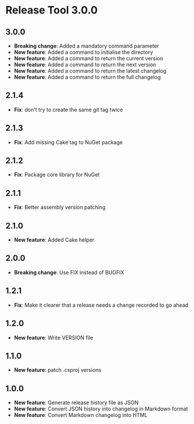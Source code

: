 # Release Tool 3.0.0


## 3.0.0

* **Breaking change**: Added a mandatory command parameter
* **New feature**: Added a command to initialise the directory
* **New feature**: Added a command to return the current version
* **New feature**: Added a command to return the next version
* **New feature**: Added a command to return the latest changelog
* **New feature**: Added a command to return the full changelog

## 2.1.4

* **Fix**: don't try to create the same git tag twice

## 2.1.3

* **Fix**: Add missing Cake tag to NuGet package

## 2.1.2

* **Fix**: Package core library for NuGet

## 2.1.1

* **Fix**: Better assembly version patching

## 2.1.0

* **New feature**: Added Cake helper

## 2.0.0

* **Breaking change**: Use FIX instead of BUGFIX

## 1.2.1

* **Fix**: Make it clearer that a release needs a change recorded to go ahead

## 1.2.0

* **New feature**: Write VERSION file

## 1.1.0

* **New feature**: patch .csproj versions

## 1.0.0

* **New feature**: Generate release history file as JSON
* **New feature**: Convert JSON history into changelog in Markdown format
* **New feature**: Convert Markdown changelog into HTML

